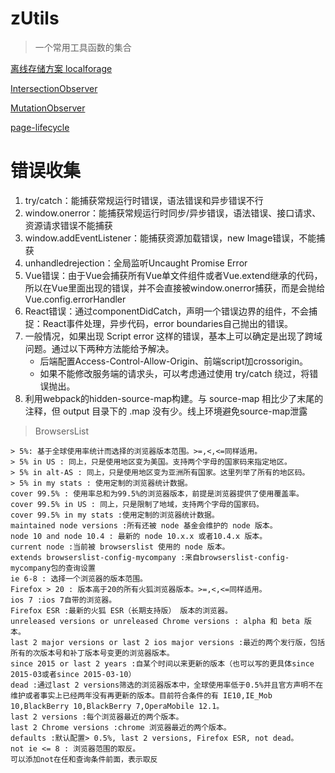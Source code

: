 # zUtils

> 一个常用工具函数的集合

[离线存储方案 localforage](https://localforage.docschina.org/#localforage)

[IntersectionObserver](https://developer.mozilla.org/zh-CN/docs/Web/API/IntersectionObserver)

[MutationObserver](https://developer.mozilla.org/zh-CN/docs/Web/API/MutationObserver)

[page-lifecycle](https://github.com/GoogleChromeLabs/page-lifecycle)

# 错误收集

1. try/catch：能捕获常规运行时错误，语法错误和异步错误不行
2. window.onerror：能捕获常规运行时同步/异步错误，语法错误、接口请求、资源请求错误不能捕获
3. window.addEventListener：能捕获资源加载错误，new Image错误，不能捕获
4. unhandledrejection：全局监听Uncaught Promise Error
5. Vue错误：由于Vue会捕获所有Vue单文件组件或者Vue.extend继承的代码，所以在Vue里面出现的错误，并不会直接被window.onerror捕获，而是会抛给Vue.config.errorHandler
6. React错误：通过componentDidCatch，声明一个错误边界的组件，不会捕捉：React事件处理，异步代码，error boundaries自己抛出的错误。
7. 一般情况，如果出现 Script error 这样的错误，基本上可以确定是出现了跨域问题。通过以下两种方法能给予解决。
   - 后端配置Access-Control-Allow-Origin、前端script加crossorigin。
   - 如果不能修改服务端的请求头，可以考虑通过使用 try/catch 绕过，将错误抛出。
8. 利用webpack的hidden-source-map构建。与 source-map 相比少了末尾的注释，但 output 目录下的 .map 没有少。线上环境避免source-map泄露

> BrowsersList
```
> 5%: 基于全球使用率统计而选择的浏览器版本范围。>=,<,<=同样适用。
> 5% in US : 同上，只是使用地区变为美国。支持两个字母的国家码来指定地区。
> 5% in alt-AS : 同上，只是使用地区变为亚洲所有国家。这里列举了所有的地区码。
> 5% in my stats : 使用定制的浏览器统计数据。
cover 99.5% : 使用率总和为99.5%的浏览器版本，前提是浏览器提供了使用覆盖率。
cover 99.5% in US : 同上，只是限制了地域，支持两个字母的国家码。
cover 99.5% in my stats :使用定制的浏览器统计数据。
maintained node versions :所有还被 node 基金会维护的 node 版本。
node 10 and node 10.4 : 最新的 node 10.x.x 或者10.4.x 版本。
current node :当前被 browserslist 使用的 node 版本。
extends browserslist-config-mycompany :来自browserslist-config-mycompany包的查询设置
ie 6-8 : 选择一个浏览器的版本范围。
Firefox > 20 : 版本高于20的所有火狐浏览器版本。>=,<,<=同样适用。
ios 7 :ios 7自带的浏览器。
Firefox ESR :最新的火狐 ESR（长期支持版） 版本的浏览器。
unreleased versions or unreleased Chrome versions : alpha 和 beta 版本。
last 2 major versions or last 2 ios major versions :最近的两个发行版，包括所有的次版本号和补丁版本号变更的浏览器版本。
since 2015 or last 2 years :自某个时间以来更新的版本（也可以写的更具体since 2015-03或者since 2015-03-10）
dead :通过last 2 versions筛选的浏览器版本中，全球使用率低于0.5%并且官方声明不在维护或者事实上已经两年没有再更新的版本。目前符合条件的有 IE10,IE_Mob 10,BlackBerry 10,BlackBerry 7,OperaMobile 12.1。
last 2 versions :每个浏览器最近的两个版本。
last 2 Chrome versions :chrome 浏览器最近的两个版本。
defaults :默认配置> 0.5%, last 2 versions, Firefox ESR, not dead。
not ie <= 8 : 浏览器范围的取反。
可以添加not在任和查询条件前面，表示取反
```
